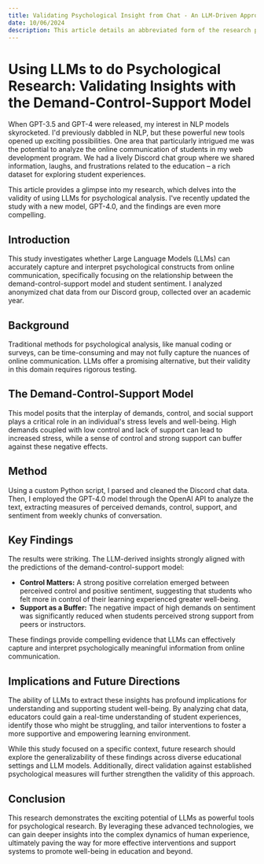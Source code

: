 ```yaml
---
title: Validating Psychological Insight from Chat - An LLM-Driven Approach (GPT-4o)
date: 10/06/2024
description: This article details an abbreviated form of the research paper I wrote on the subject of using Large Language Models (LLMs) for psychological analysis of chat messages, focusing on work/educational-related stress. I analyzed anonymized data from a Discord chat group consisting of students from an educational program, collected longitudinally from fall 2022 to summer 2023.
---
```


# Using LLMs to do Psychological Research: Validating Insights with the Demand-Control-Support Model

When GPT-3.5 and GPT-4 were released, my interest in NLP models skyrocketed. I'd previously dabbled in NLP, but these powerful new tools opened up exciting possibilities. One area that particularly intrigued me was the potential to analyze the online communication of students in my web development program. We had a lively Discord chat group where we shared information, laughs, and frustrations related to the education – a rich dataset for exploring student experiences.

This article provides a glimpse into my research, which delves into the validity of using LLMs for psychological analysis. I've recently updated the study with a new model, GPT-4.0, and the findings are even more compelling.

## Introduction

This study investigates whether Large Language Models (LLMs) can accurately capture and interpret psychological constructs from online communication, specifically focusing on the relationship between the demand-control-support model and student sentiment.  I analyzed anonymized chat data from our Discord group, collected over an academic year.

## Background

Traditional methods for psychological analysis, like manual coding or surveys, can be time-consuming and may not fully capture the nuances of online communication. LLMs offer a promising alternative, but their validity in this domain requires rigorous testing.

## The Demand-Control-Support Model

This model posits that the interplay of demands, control, and social support plays a critical role in an individual's stress levels and well-being. High demands coupled with low control and lack of support can lead to increased stress, while a sense of control and strong support can buffer against these negative effects.

## Method

Using a custom Python script, I parsed and cleaned the Discord chat data. Then, I employed the GPT-4.0 model through the OpenAI API to analyze the text, extracting measures of perceived demands, control, support, and sentiment from weekly chunks of conversation.

## Key Findings

The results were striking. The LLM-derived insights strongly aligned with the predictions of the demand-control-support model:

* **Control Matters:**  A strong positive correlation emerged between perceived control and positive sentiment, suggesting that students who felt more in control of their learning experienced greater well-being.
* **Support as a Buffer:** The negative impact of high demands on sentiment was significantly reduced when students perceived strong support from peers or instructors.

These findings provide compelling evidence that LLMs can effectively capture and interpret psychologically meaningful information from online communication.

## Implications and Future Directions

The ability of LLMs to extract these insights has profound implications for understanding and supporting student well-being.  By analyzing chat data, educators could gain a real-time understanding of student experiences, identify those who might be struggling, and tailor interventions to foster a more supportive and empowering learning environment.

While this study focused on a specific context, future research should explore the generalizability of these findings across diverse educational settings and LLM models. Additionally, direct validation against established psychological measures will further strengthen the validity of this approach.

## Conclusion

This research demonstrates the exciting potential of LLMs as powerful tools for psychological research. By leveraging these advanced technologies, we can gain deeper insights into the complex dynamics of human experience, ultimately paving the way for more effective interventions and support systems to promote well-being in education and beyond.
